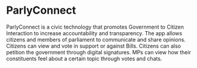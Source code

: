 # ParlyConnect

ParlyConnect is a civic technology that promotes Government to Citizen Interaction to increase accountability and transparency. The app allows citizens and members of parliament to communicate and share opinions. Citizens can view and vote in support or against Bills. Citizens can also petition the government through digital signatures. MPs can view how their constituents feel about a certain topic through votes and chats.